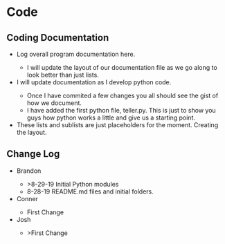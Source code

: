 <h1>Code</h1>

<h2>Coding Documentation</h2>
<ul>
	<li>Log overall program documentation here.</li>
	<ul>
		<li>I will update the layout of our documentation file as we go along to look better than just lists.</li>
	</ul>
	<li>I will update documentation as I develop python code.</li>
	<ul>
		<li>Once I have commited a few changes you all should see the gist of how we document.</li>
		<li>I have added the first python file, teller.py. This is just to show you guys how python works a little and give us a starting point.</li>
	</ul>
	<li>These lists and sublists are just placeholders for the moment. Creating the layout.</li>
</ul>

<h2>Change Log</h2>
<ul>
	<li>Brandon</li>
	<ul>
		<li>>8-29-19 Initial Python modules</li>
		<li>8-28-19 README.md files and initial folders.</li>		
	</ul>
	<li>Conner</li>
	<ul>
		<li>First Change</li>
	</ul>	
	<li>Josh</li>
	<ul>
		<li>>First Change</li>
	</ul>	
</ul>


